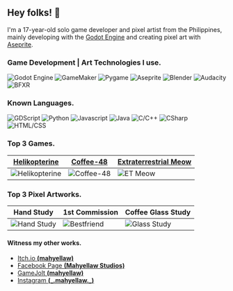 ## Hey folks! 🧡
I'm a 17-year-old solo game developer and pixel artist from the Philippines, mainly developing with the [Godot Engine]( https://godotengine.org ) and creating pixel art with [Aseprite]( https://www.aseprite.org ).

### Game Development | Art Technologies I use.
![Godot Engine](https://img.shields.io/badge/game%20engine-Godot-blue)
![GameMaker](https://img.shields.io/badge/game%20engine-GameMaker-red)
![Pygame](https://img.shields.io/badge/graphics%20library-Pygame-3AA100)
![Aseprite](https://img.shields.io/badge/art%20software-Aseprite-E7E7E7)
![Blender](https://img.shields.io/badge/3D%20modeling-Blender-C6800D)
![Audacity](https://img.shields.io/badge/audio%20software-Audacity-E1C300)
![BFXR](https://img.shields.io/badge/audio%20software-BFXR-E1C98D)

### Known Languages.
![GDScript](https://img.shields.io/badge/GDScript-preferred-0A7300)
![Python](https://img.shields.io/badge/Python-preferred-0A7300)
![Javascript](https://img.shields.io/badge/Javascript-preferred-0A7300)
![Java](https://img.shields.io/badge/Java-known-A45700)
![C/C++](https://img.shields.io/badge/C/C++-known-A45700)
![CSharp](https://img.shields.io/badge/CSharp-known-A45700)
![HTML/CSS](https://img.shields.io/badge/HTML/CSS-known-A45700)

### Top 3 Games.

| [Helikopterine]( https://mahyellaw.itch.io/helikopterine )  | [Coffee-48]( https://mahyellaw.itch.io/coffee-48 ) | [Extraterrestrial Meow](https://gamejolt.com/games/et_meow/638515) |
| ------------- | ------------- | ------------- |
| ![Helikopterine](https://img.itch.zone/aW1nLzc1NDk1MjIucG5n/315x250%23c/Tz5UrI.png)  | ![Coffee-48](https://img.itch.zone/aW1nLzYyMTg5NjkucG5n/315x250%23c/%2BBdt7i.png)  | ![ET Meow](https://m.gjcdn.net/game-thumbnail/400/638515-ll-ygfv2kyp-v4.webp) |

### Top 3 Pixel Artworks.

| Hand Study | 1st Commission | Coffee Glass Study |
| ------------- | ------------- | ------------- |
| ![Hand Study](https://m.gjcdn.net/fireside-post-image/400/11014362-ll-zng2mp3v-v4.webp) | ![Bestfriend](https://m.gjcdn.net/fireside-post-image/400/8293017-skubid2u-v4.webp) | ![Glass Study](https://m.gjcdn.net/fireside-post-image/400/14347048-ll-hkiiyj3q-v4.webp) |

#### Witness my other works.
- [Itch.io **(mahyellaw)**]( https://mahyellaw.itch.io )
- [Facebook Page **(Mahyellaw Studios)**]( https://www.facebook.com/mahyellawStudios )
- [GameJolt **(mahyellaw)**]( https://gamejolt.com/@mahyellaw )
- [Instagram **(\_.mahyellaw.\_)**]( https://www.instagram.com/_.mahyellaw._/ )
